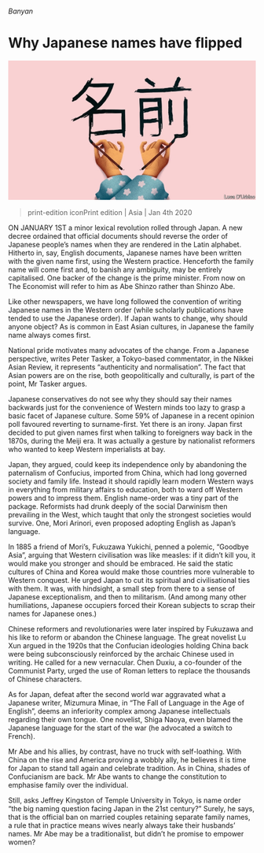 ###### Banyan

# Why Japanese names have flipped 

![image](images/20200104_ASD001_0.jpg) 

> print-edition iconPrint edition | Asia | Jan 4th 2020 

ON JANUARY 1ST a minor lexical revolution rolled through Japan. A new decree ordained that official documents should reverse the order of Japanese people’s names when they are rendered in the Latin alphabet. Hitherto in, say, English documents, Japanese names have been written with the given name first, using the Western practice. Henceforth the family name will come first and, to banish any ambiguity, may be entirely capitalised. One backer of the change is the prime minister. From now on The Economist will refer to him as Abe Shinzo rather than Shinzo Abe. 

Like other newspapers, we have long followed the convention of writing Japanese names in the Western order (while scholarly publications have tended to use the Japanese order). If Japan wants to change, why should anyone object? As is common in East Asian cultures, in Japanese the family name always comes first. 

National pride motivates many advocates of the change. From a Japanese perspective, writes Peter Tasker, a Tokyo-based commentator, in the Nikkei Asian Review, it represents “authenticity and normalisation”. The fact that Asian powers are on the rise, both geopolitically and culturally, is part of the point, Mr Tasker argues. 

Japanese conservatives do not see why they should say their names backwards just for the convenience of Western minds too lazy to grasp a basic facet of Japanese culture. Some 59% of Japanese in a recent opinion poll favoured reverting to surname-first. Yet there is an irony. Japan first decided to put given names first when talking to foreigners way back in the 1870s, during the Meiji era. It was actually a gesture by nationalist reformers who wanted to keep Western imperialists at bay. 

Japan, they argued, could keep its independence only by abandoning the paternalism of Confucius, imported from China, which had long governed society and family life. Instead it should rapidly learn modern Western ways in everything from military affairs to education, both to ward off Western powers and to impress them. English name-order was a tiny part of the package. Reformists had drunk deeply of the social Darwinism then prevailing in the West, which taught that only the strongest societies would survive. One, Mori Arinori, even proposed adopting English as Japan’s language. 

In 1885 a friend of Mori’s, Fukuzawa Yukichi, penned a polemic, “Goodbye Asia”, arguing that Western civilisation was like measles: if it didn’t kill you, it would make you stronger and should be embraced. He said the static cultures of China and Korea would make those countries more vulnerable to Western conquest. He urged Japan to cut its spiritual and civilisational ties with them. It was, with hindsight, a small step from there to a sense of Japanese exceptionalism, and then to militarism. (And among many other humiliations, Japanese occupiers forced their Korean subjects to scrap their names for Japanese ones.) 

Chinese reformers and revolutionaries were later inspired by Fukuzawa and his like to reform or abandon the Chinese language. The great novelist Lu Xun argued in the 1920s that the Confucian ideologies holding China back were being subconsciously reinforced by the archaic Chinese used in writing. He called for a new vernacular. Chen Duxiu, a co-founder of the Communist Party, urged the use of Roman letters to replace the thousands of Chinese characters. 

As for Japan, defeat after the second world war aggravated what a Japanese writer, Mizumura Minae, in “The Fall of Language in the Age of English”, deems an inferiority complex among Japanese intellectuals regarding their own tongue. One novelist, Shiga Naoya, even blamed the Japanese language for the start of the war (he advocated a switch to French). 

Mr Abe and his allies, by contrast, have no truck with self-loathing. With China on the rise and America proving a wobbly ally, he believes it is time for Japan to stand tall again and celebrate tradition. As in China, shades of Confucianism are back. Mr Abe wants to change the constitution to emphasise family over the individual. 

Still, asks Jeffrey Kingston of Temple University in Tokyo, is name order “the big naming question facing Japan in the 21st century?” Surely, he says, that is the official ban on married couples retaining separate family names, a rule that in practice means wives nearly always take their husbands’ names. Mr Abe may be a traditionalist, but didn’t he promise to empower women? 

